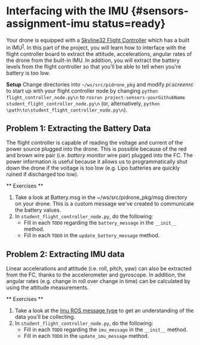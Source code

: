 # Interfacing with the IMU {#sensors-assignment-imu status=ready}

Your drone is equipped with a [Skyline32 Flight Controller](https://hobbyking.com/en_us/skyline32-acro-flight-controller-w-baseflight-cleanflight.html) which has a built in IMU<sup id="a1">[1](#f1)</sup>. In this part of the project, you will learn how to interface with the flight controller board to extract the attitude, accelerations, angular rates of the drone from the built-in IMU. In addition, you will extract the battery levels from the flight controller so that you'll be able to tell when you're battery is too low.

**Setup**
Change directories into `~/ws/src/pidrone_pkg` and modify _pi.screenrc_ to start up with your flight controller node by changing `python flight_controller_node.py\n` to `rosrun project-sensors-yourGithubName student_flight_controller_node.py\n` (or, alternatively, `python \path\to\student_flight_controller_node.py\n`).

## Problem 1: Extracting the Battery Data
The flight controller is capable of reading the voltage and current of the power source plugged into the drone. This is possible because of the red and brown wire pair (i.e. _battery monitor_ wire pair) plugged into the FC. The power information is useful because it allows us to programmatically shut down the drone if the voltage is too low (e.g. Lipo batteries are quickly ruined if discharged too low).

** Exercises **

1. Take a look at Battery.msg in the ~/ws/src/pidrone_pkg/msg directory on your drone. This is a custom message we've created to communicate the battery values.
2. In `student_flight_controller_node.py`, do the following:    
    - Fill in each `TODO` regarding the `battery_message` in the `__init__` method.
    - Fill in each `TODO` in the `update_battery_message` method.


## Problem 2: Extracting IMU data
Linear accelerations and attitude (i.e. roll, pitch, yaw) can also be extracted from the FC, thanks to the accelerometer and gyroscope. In addition, the angular rates (e.g. change in roll over change in time) can be calculated by using the attitude measurements.

** Exercises **

1. Take a look at the [Imu ROS message type](http://docs.ros.org/api/sensor_msgs/html/msg/Imu.html) to get an understanding of the data you'll be collecting.
2. In `student_flight_controller_node.py`, do the following:    
    - Fill in each `TODO` regarding the `imu_message` in the `__init__` method.
    - Fill in each `TODO` in the `update_imu_message` method.
